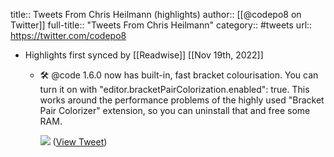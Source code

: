 title:: Tweets From Chris Heilmann (highlights)
author:: [[@codepo8 on Twitter]]
full-title:: "Tweets From Chris Heilmann"
category:: #tweets
url:: https://twitter.com/codepo8

- Highlights first synced by [[Readwise]] [[Nov 19th, 2022]]
	- 🛠 @code 1.6.0 now has built-in, fast bracket colourisation. You can turn it on with "editor.bracketPairColorization.enabled": true. This works around the performance problems of the highly used "Bracket Pair Colorizer" extension, so you can uninstall that and free some RAM. 
	  
	  ![](https://pbs.twimg.com/media/E-W2dEJWYAguBP4.png) ([View Tweet](https://twitter.com/codepo8/status/1433753236389912594))